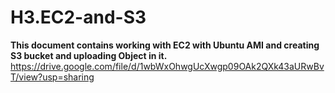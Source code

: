 # H3.EC2-and-S3
**This document contains working with EC2 with Ubuntu AMI and creating S3 bucket and uploading Object in it.**
<br>
https://drive.google.com/file/d/1wbWxOhwgUcXwgp09OAk2QXk43aURwBvT/view?usp=sharing
